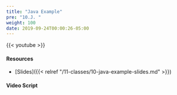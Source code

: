 ```yaml
---
title: "Java Example"
pre: "10.J. "
weight: 100
date: 2019-09-24T00:00:26-05:00
---
```


{{< youtube  >}}

#### Resources

* [Slides]({{< relref "/11-classes/10-java-example-slides.md" >}})

#### Video Script
